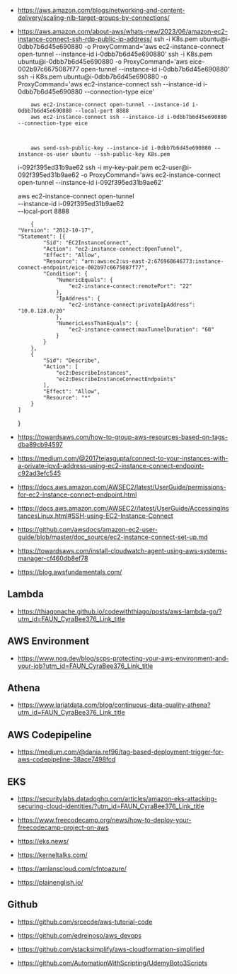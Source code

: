 - https://aws.amazon.com/blogs/networking-and-content-delivery/scaling-nlb-target-groups-by-connections/
- https://aws.amazon.com/about-aws/whats-new/2023/06/amazon-ec2-instance-connect-ssh-rdp-public-ip-address/
  ssh -i K8s.pem ubuntu@i-0dbb7b6d45e690880 -o ProxyCommand='aws ec2-instance-connect open-tunnel --instance-id i-0dbb7b6d45e690880'
  ssh -i K8s.pem ubuntu@i-0dbb7b6d45e690880 -o ProxyCommand='aws eice-002b97c6675087f77 open-tunnel --instance-id i-0dbb7b6d45e690880'
  ssh -i K8s.pem ubuntu@i-0dbb7b6d45e690880 -o ProxyCommand='aws ec2-instance-connect ssh --instance-id i-0dbb7b6d45e690880 --connection-type eice'

          aws ec2-instance-connect open-tunnel --instance-id i-0dbb7b6d45e690880 --local-port 8888
          aws ec2-instance-connect ssh --instance-id i-0dbb7b6d45e690880 --connection-type eice



          aws send-ssh-public-key --instance-id i-0dbb7b6d45e690880 --instance-os-user ubuntu --ssh-public-key K8s.pem

  i-092f395ed31b9ae62
  ssh -i my-key-pair.pem ec2-user@i-092f395ed31b9ae62 -o ProxyCommand='aws ec2-instance-connect open-tunnel --instance-id i-092f395ed31b9ae62'

  aws ec2-instance-connect open-tunnel \
   --instance-id i-092f395ed31b9ae62 \
   --local-port 8888

          {
      "Version": "2012-10-17",
      "Statement": [{
              "Sid": "EC2InstanceConnect",
              "Action": "ec2-instance-connect:OpenTunnel",
              "Effect": "Allow",
              "Resource": "arn:aws:ec2:us-east-2:676968646773:instance-connect-endpoint/eice-002b97c6675087f77",
              "Condition": {
                  "NumericEquals": {
                      "ec2-instance-connect:remotePort": "22"
                  },
                  "IpAddress": {
                      "ec2-instance-connect:privateIpAddress": "10.0.128.0/20"
                  },
                  "NumericLessThanEquals": {
                      "ec2-instance-connect:maxTunnelDuration": "60"
                  }
              }
          },
          {
              "Sid": "Describe",
              "Action": [
                  "ec2:DescribeInstances",
                  "ec2:DescribeInstanceConnectEndpoints"
              ],
              "Effect": "Allow",
              "Resource": "*"
          }
      ]

  }

- https://towardsaws.com/how-to-group-aws-resources-based-on-tags-dba89cb94597

- https://medium.com/@2017tejasgupta/connect-to-your-instances-with-a-private-ipv4-address-using-ec2-instance-connect-endpoint-c92ad3efc545

- https://docs.aws.amazon.com/AWSEC2/latest/UserGuide/permissions-for-ec2-instance-connect-endpoint.html

- https://docs.aws.amazon.com/AWSEC2//latest/UserGuide/AccessingInstancesLinux.html#SSH-using-EC2-Instance-Connect

- https://github.com/awsdocs/amazon-ec2-user-guide/blob/master/doc_source/ec2-instance-connect-set-up.md


- https://towardsaws.com/install-cloudwatch-agent-using-aws-systems-manager-cf460db8ef78


- https://blog.awsfundamentals.com/

## Lambda

- https://thiagonache.github.io/codewiththiago/posts/aws-lambda-go/?utm_id=FAUN_CyraBee376_Link_title



## AWS Environment

- https://www.noq.dev/blog/scps-protecting-your-aws-environment-and-your-job?utm_id=FAUN_CyraBee376_Link_title


## Athena

- https://www.lariatdata.com/blog/continuous-data-quality-athena?utm_id=FAUN_CyraBee376_Link_title

## AWS Codepipeline

- https://medium.com/@dania.ref96/tag-based-deployment-trigger-for-aws-codepipeline-38ace7498fcd

## EKS

- https://securitylabs.datadoghq.com/articles/amazon-eks-attacking-securing-cloud-identities/?utm_id=FAUN_CyraBee376_Link_title

- https://www.freecodecamp.org/news/how-to-deploy-your-freecodecamp-project-on-aws

- https://eks.news/


- https://kerneltalks.com/

- https://amlanscloud.com/cfntoazure/

- https://plainenglish.io/


## Github

- https://github.com/srcecde/aws-tutorial-code


- https://github.com/edreinoso/aws_devops
- https://github.com/stacksimplify/aws-cloudformation-simplified
- https://github.com/AutomationWithScripting/UdemyBoto3Scripts